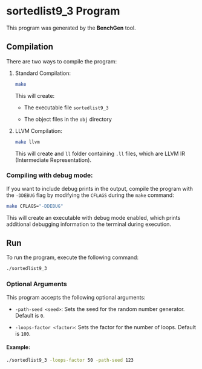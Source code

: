 # sortedlist9_3 Program

This program was generated by the **BenchGen** tool.

## Compilation

There are two ways to compile the program:

1. Standard Compilation:

    ```bash
    make
    ```

    This will create:

    - The executable file `sortedlist9_3`

    - The object files in the `obj` directory

2. LLVM Compilation:

    ```bash
    make llvm
    ```

    This will create and `ll` folder containing `.ll` files, which are LLVM IR (Intermediate Representation).

### Compiling with debug mode:

If you want to include debug prints in the output, compile the program with the `-DDEBUG` flag by modifying the `CFLAGS` during the `make` command:

```bash
make CFLAGS="-DDEBUG"
```

This will create an executable with debug mode enabled, which prints additional debugging information to the terminal during execution.

## Run

To run the program, execute the following command:

```bash
./sortedlist9_3
```

### Optional Arguments

This program accepts the following optional arguments:

-   `-path-seed <seed>`: Sets the seed for the random number generator. Default is `0`.

-   `-loops-factor <factor>`: Sets the factor for the number of loops. Default is `100`.

#### Example:

```bash
./sortedlist9_3 -loops-factor 50 -path-seed 123
```